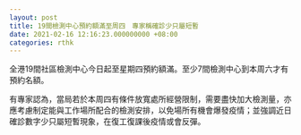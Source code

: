 ```yaml
---
layout: post
title: 19間檢測中心預約額滿至周四　專家稱確診少只屬短暫
date: 2021-02-16 12:16:23.000000000 +08:00
categories: rthk
---
```


全港19間社區檢測中心今日起至星期四預約額滿。至少7間檢測中心到本周六才有預約名額。

有專家認為，當局若於本周四有條件放寬處所經營限制，需要盡快加大檢測量，亦應考慮制定能與工作場所配合的檢測安排，以免場所有機會爆發疫情；並強調近日確診數字少只屬短暫現象，在復工復課後疫情或會反彈。

